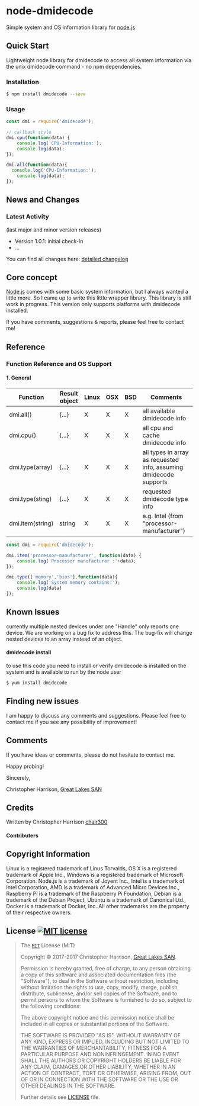 # node-dmidecode

Simple system and OS information library for [node.js][nodejs-url]


## Quick Start

Lightweight node library for dmidecode to access all system information via the unix dmidecode command - no npm dependencies.

### Installation

```bash
$ npm install dmidecode --save
```

### Usage


```js
const dmi = require('dmidecode');

// callback style
dmi.cpu(function(data) {
	console.log('CPU-Information:');
	console.log(data);
});

dmi.all(function(data){
  console.log('CPU-Information:');
	console.log(data);
});
```

## News and Changes

### Latest Activity

(last major and minor version releases)
- Version 1.0.1: initial check-in
- ...

You can find all changes here: [detailed changelog][changelog-url]

## Core concept

[Node.js][nodejs-url] comes with some basic system information, but I always wanted a little more. So I came up to write this
little wrapper library. This library is still work in progress. This version only supports platforms with dmidecode installed.

If you have comments, suggestions & reports, please feel free to contact me!



## Reference

### Function Reference and OS Support

#### 1. General

| Function        | Result object | Linux | OSX | BSD | Comments |
| --------------- | ----- | ----- | ---- | ------- | -------- |
| dmi.all() | {...} | X | X | X | all available dmidecode info |
| dmi.cpu() | {...} | X | X | X | all cpu and cache dmidecode info |
| dmi.type(array) | {...} | X | X | X | all types in array as requested info, assuming dmidecode supports |
| dmi.type(sting) |  {...} | X | X | X | requested dmidecode type info |
| dmi.item(string) | string | X | X | X | e.g. Intel (from "processor-manufacturer") |


```js
const dmi = require('dmidecode');

dmi.item('processor-manufacturer', function(data) {
	console.log('Processor manufacturer :'+data);
});

dmi.type(['memory','bios'],function(data){
	console.log('System memory contains:');
	console.log(data)
});

```
## Known Issues

currently multiple nested devices under one "Handle" only reports one device.   We are working on a bug fix to address this.   The bug-fix will change nested devices to an array instead of an object.

#### dmidecode install

to use this code you need to install or verify dmidecode is installed on the system and is available to run by the node user

```bash
$ yum install dmidecode
```

## Finding new issues

I am happy to discuss any comments and suggestions. Please feel free to contact me if you see any possibility of improvement!


## Comments

If you have ideas or comments, please do not hesitate to contact me.


Happy probing!

Sincerely,

Christopher Harrison, [Great Lakes SAN](http://glsan.com)

## Credits

Written by Christopher Harrison [chair300](https://github.com/chair300)

#### Contributers


## Copyright Information

Linux is a registered trademark of Linus Torvalds, OS X is a registered trademark of Apple Inc.,
Windows is a registered trademark of Microsoft Corporation. Node.js is a trademark of Joyent Inc.,
Intel is a trademark of Intel Corporation, AMD is a trademark of Advanced Micro Devices Inc., Raspberry Pi is a trademark of the Raspberry Pi Foundation,
Debian is a trademark of the Debian Project, Ubuntu is a trademark of Canonical Ltd., Docker is a trademark of Docker, Inc.
All other trademarks are the property of their respective owners.

## License [![MIT license][license-img]][license-url]

>The [`MIT`][license-url] License (MIT)
>
>Copyright &copy; 2017-2017 Christopher Harrison, [Great Lakes SAN](http://glsan.com).
>
>Permission is hereby granted, free of charge, to any person obtaining a copy
>of this software and associated documentation files (the "Software"), to deal
>in the Software without restriction, including without limitation the rights
>to use, copy, modify, merge, publish, distribute, sublicense, and/or sell
>copies of the Software, and to permit persons to whom the Software is
>furnished to do so, subject to the following conditions:
>
>The above copyright notice and this permission notice shall be included in
>all copies or substantial portions of the Software.
>
>THE SOFTWARE IS PROVIDED "AS IS", WITHOUT WARRANTY OF ANY KIND, EXPRESS OR
>IMPLIED, INCLUDING BUT NOT LIMITED TO THE WARRANTIES OF MERCHANTABILITY,
>FITNESS FOR A PARTICULAR PURPOSE AND NONINFRINGEMENT. IN NO EVENT SHALL THE
>AUTHORS OR COPYRIGHT HOLDERS BE LIABLE FOR ANY CLAIM, DAMAGES OR OTHER
>LIABILITY, WHETHER IN AN ACTION OF CONTRACT, TORT OR OTHERWISE, ARISING FROM,
>OUT OF OR IN CONNECTION WITH THE SOFTWARE OR THE USE OR OTHER DEALINGS IN
>THE SOFTWARE.
>
>Further details see [LICENSE](LICENSE) file.


[npm-image]: https://img.shields.io/npm/v/systeminformation.svg?style=flat-square
[npm-url]: https://npmjs.org/package/dmidecode
[downloads-image]: https://img.shields.io/npm/dm/systeminformation.svg?style=flat-square
[downloads-url]: https://npmjs.org/package/dmidecode

[license-url]: https://github.com/chair300/node-dmidecode/blob/master/LICENSE
[license-img]: https://img.shields.io/badge/license-MIT-blue.svg?style=flat-square
[npmjs-license]: https://img.shields.io/npm/l/systeminformation.svg?style=flat-square
[changelog-url]: https://github.com/chair300/node-dmidecode/blob/master/CHANGELOG.md
[caretaker-url]: https://github.com/chair300

[nodejs-url]: https://nodejs.org/en/

[issues-url]: https://github.com/chair300/dmidecode/issues
